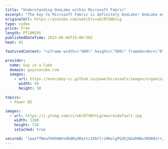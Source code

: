 ```yaml
---
title: "Understanding OneLake within Microsoft Fabric"
excerpt: "The key to Microsoft Fabric is definitely OneLake! OneLake enables the reuse of data within Fabric to help drive all of the engines. One copy of the data! Josh Caplan joins us to help get an understanding of the power of OneLake.  OneLake, the OneDrive for data https://learn.microsoft.com/fabric/onelake/onelake-overview"
originalUrl: https://youtube.com/watch?v=wEcRTSNhtLg
type: video
price: Free
length: PT10M29S
publishedDateTime: 2023-06-06T15:00:50Z
heat: 81

featuredContent: "<iframe width=\"800\" height=\"500\" frameborder=\"0\" src=\"https://www.youtube.com/embed/wEcRTSNhtLg\" allow=\"accelerometer; autoplay; encrypted-media; gyroscope; picture-in-picture\" allowfullscreen></iframe>"

provider:
  name: Guy in a Cube
  domain: guyinacube.com
  images:
    - url: https://everyday-cc.github.io/powerbi/assets/images/organizations/guyinacube.com-50x50.jpg
      width: 50
      height: 50

topics:
  - Power BI

images:
  - url: https://i.ytimg.com/vi/wEcRTSNhtLg/maxresdefault.jpg
    width: 1280
    height: 720
    isCached: true

secured: "lpwzTfWoafHVDUWXs9bQRydReztc2XbtlriRKelgPGZKjN2whMAxYKD08zr+/IbTibSXvFLR+cGrz6/d6EBhJXTfv+z/6/jbx49QDR8sQwZ+JhTMJ/kuqZOkS5f4D5K8Mo0zRFpTZXjFz4pQe9fyfP+cnHZteUAfF8T+Lt7Hwhnx2gupKPliLUgWZRR7OQWlCQth8jcicrmDkq6zIJWrKwhZPCT64YDfKADZYAfQIW6mIwn6hwIvo2Koq8VOHDVxdOEXcVhGVRKgu2COdc9b3h25QM9pRCodjBWRsgniIPCYMAqml4Vc4rKmnZc7c6NKk1BxrlRE1otdzw1OWihTfovX/TBnAWOJK2NbDraDyPmSEFPwUa9dyxIDMBxbTRmSzvkcwFjSqmij2AL+2kQfIIByaBxxOVOESI1t2W8g44E=;ZiEYiD1gr0JJcX8HqHHrGw=="
---
```


